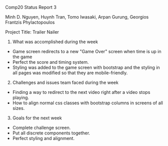 Comp20 Status Report 3

Minh D. Nguyen, Huynh Tran, Tomo Iwasaki, Arpan Gurung, Georgios Frantzis Phylactopoulos

Project Title: Trailer Nailer

1. What was accomplished during the week
- Game screen redirects to a new "Game Over" screen when time is up in the game
- Perfect the score and timing system.
- Styling was added to the game screen with bootstrap and the styling in all 
  pages was modified so that they are mobile-friendly.

2. Challenges and issues team faced during the week
-  Finding a way to redirect to the next video right after a video stops playing.
-  How to align normal css classes with bootstrap columns in screens of all sizes.

3. Goals for the next week
- Complete challenge screen.
- Put all discrete components together.
- Perfect styling and alignment.